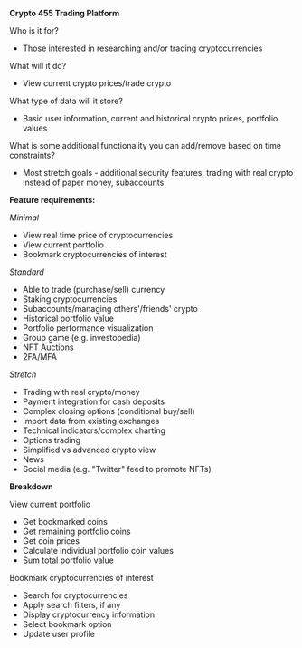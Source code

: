 **Crypto 455 Trading Platform**

Who is it for?

- Those interested in researching and/or trading cryptocurrencies

What will it do?

- View current crypto prices/trade crypto

What type of data will it store?

- Basic user information, current and historical crypto prices, portfolio values

What is some additional functionality you can add/remove based on time constraints?

- Most stretch goals - additional security features, trading with real crypto instead of paper money, subaccounts

**Feature requirements:**

*Minimal*
- View real time price of cryptocurrencies
- View current portfolio
- Bookmark cryptocurrencies of interest

*Standard*
- Able to trade (purchase/sell) currency
- Staking cryptocurrencies
- Subaccounts/managing others'/friends' crypto
- Historical portfolio value
- Portfolio performance visualization
- Group game (e.g. investopedia)
- NFT Auctions
- 2FA/MFA

*Stretch*
- Trading with real crypto/money
- Payment integration for cash deposits
- Complex closing options (conditional buy/sell)
- Import data from existing exchanges
- Technical indicators/complex charting
- Options trading
- Simplified vs advanced crypto view
- News
- Social media (e.g. "Twitter" feed to promote NFTs)

**Breakdown**

View current portfolio
- Get bookmarked coins
- Get remaining portfolio coins
- Get coin prices
- Calculate individual portfolio coin values
- Sum total portfolio value

Bookmark cryptocurrencies of interest
- Search for cryptocurrencies
- Apply search filters, if any
- Display cryptocurrency information
- Select bookmark option
- Update user profile
